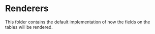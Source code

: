 # Renderers

This folder contains the default implementation of how the fields on the tables will be rendered.

